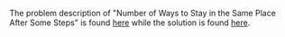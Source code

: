 The problem description of "Number of Ways to Stay in the Same Place After Some Steps" is found [here](https://leetcode.com/problems/number-of-ways-to-stay-in-the-same-place-after-some-steps/) while the solution is found [here](https://github.com/aurimas13/Solutions-To-Problems/blob/main/LeetCode/Java%20Solutions/Number%20of%20Ways%20to%20Stay%20in%20the%20Same%20Place%20After%20Some%20Steps/number.java).
